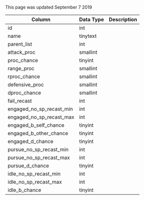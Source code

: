 This page was updated September 7 2019

| Column                   | Data Type | Description |
| ------------------------ | --------- | ----------- |
| id                       | int       |             |
| name                     | tinytext  |             |
| parent_list              | int       |             |
| attack_proc              | smallint  |             |
| proc_chance              | tinyint   |             |
| range_proc               | smallint  |             |
| rproc_chance             | smallint  |             |
| defensive_proc           | smallint  |             |
| dproc_chance             | smallint  |             |
| fail_recast              | int       |             |
| engaged_no_sp_recast_min | int       |             |
| engaged_no_sp_recast_max | int       |             |
| engaged_b_self_chance    | tinyint   |             |
| engaged_b_other_chance   | tinyint   |             |
| engaged_d_chance         | tinyint   |             |
| pursue_no_sp_recast_min  | int       |             |
| pursue_no_sp_recast_max  | int       |             |
| pursue_d_chance          | tinyint   |             |
| idle_no_sp_recast_min    | int       |             |
| idle_no_sp_recast_max    | int       |             |
| idle_b_chance            | tinyint   |             |